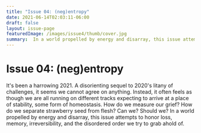 ```yaml
---
title: "Issue 04: (neg)entropy"
date: 2021-06-14T02:03:11-06:00
draft: false
layout: issue-page
featuredImage: /images/issue4/thumb/cover.jpg
summary:  In a world propelled by energy and disarray, this issue attempts to honor loss, memory, irreversibility, and the disordered order we try to grab ahold of. 
---
```


# Issue 04: (neg)entropy

It's been a harrowing 2021. A disorienting sequel to 2020's litany of challenges, it seems we cannot agree on anything. Instead, it often feels as though we are all running on different tracks expecting to arrive at a place of stability, some form of homeostasis. How do we measure our grief? How do we separate strawberry seed from flesh? Can we? Should we? In a world propelled by energy and disarray, this issue attempts to honor loss, memory, irreversibility, and the disordered order we try to grab ahold of. 
